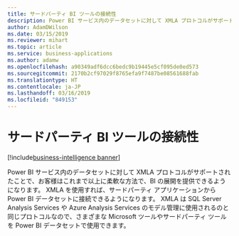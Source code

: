 ```yaml
---
title: サードパーティ BI ツールの接続性
description: Power BI サービス内のデータセットに対して XMLA プロトコルがサポートされたことで、お客様はこれまで以上に柔軟な方法で、BI 展開を提供および管理できるようになります。
author: AdamDWilson
ms.date: 03/15/2019
ms.reviewer: mihart
ms.topic: article
ms.service: business-applications
ms.author: adamw
ms.openlocfilehash: a90349adf6dcc6bedc9b19445e5cf095de0ed573
ms.sourcegitcommit: 2170b2cf97029f8765efa9f7487be08561688fab
ms.translationtype: HT
ms.contentlocale: ja-JP
ms.lasthandoff: 03/16/2019
ms.locfileid: "849153"
---
```

#  <a name="third-party-bi-tool-connectivity"></a>サードパーティ BI ツールの接続性
[!include[business-intelligence banner](../../includes/business-intelligence.md)]

Power BI サービス内のデータセットに対して XMLA プロトコルがサポートされたことで、お客様はこれまで以上に柔軟な方法で、BI の展開を提供できるようになります。 XMLA を使用すれば、サードパーティ アプリケーションから Power BI データセットに接続できるようになります。 XMLA は SQL Server Analysis Services や Azure Analysis Services のモデル管理に使用されるのと同じプロトコルなので、さまざまな Microsoft ツールやサードパーティ ツールを Power BI データセットで使用できます。
